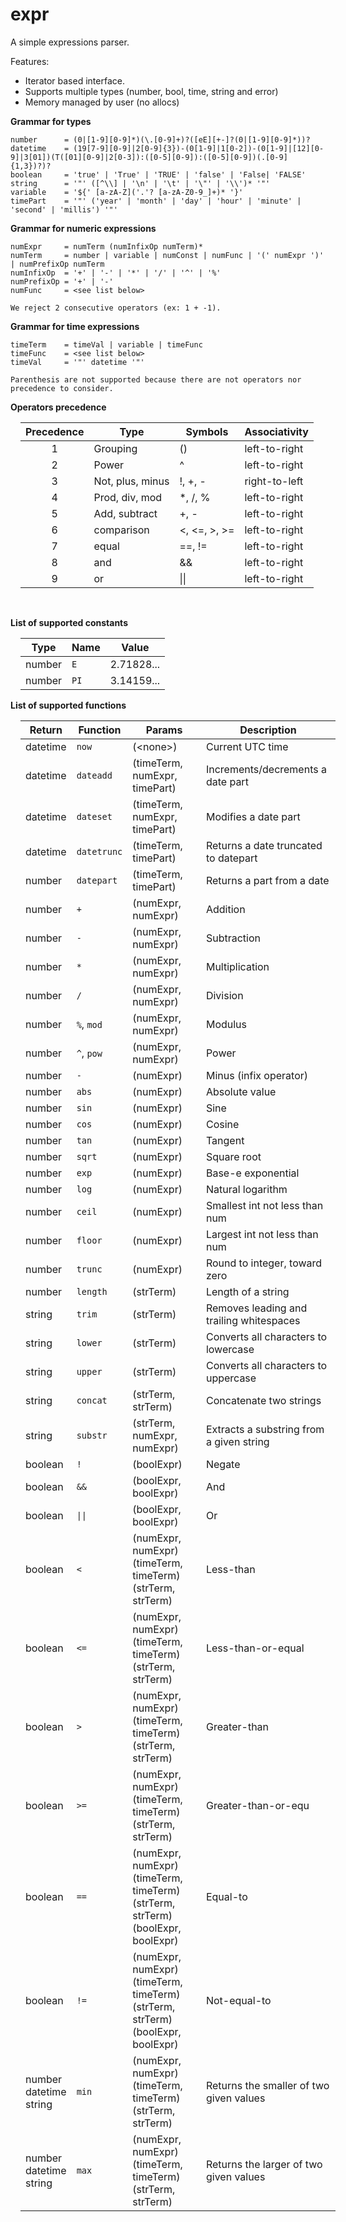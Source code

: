 <style>
table { margin: 1em };
</style>

# expr
A simple expressions parser.

Features:

* Iterator based interface.
* Supports multiple types (number, bool, time, string and error)
* Memory managed by user (no allocs)

__Grammar for types__

```
number      = (0|[1-9][0-9]*)(\.[0-9]+)?([eE][+-]?(0|[1-9][0-9]*))?
datetime    = (19[7-9][0-9]|2[0-9]{3})-(0[1-9]|1[0-2])-(0[1-9]|[12][0-9]|3[01])(T([01][0-9]|2[0-3]):([0-5][0-9]):([0-5][0-9])(.[0-9]{1,3})?)?
boolean     = 'true' | 'True' | 'TRUE' | 'false' | 'False| 'FALSE'
string      = '"' ([^\\] | '\n' | '\t' | '\"' | '\\')* '"'
variable    = '${' [a-zA-Z]('.'? [a-zA-Z0-9_]+)* '}'
timePart    = '"' ('year' | 'month' | 'day' | 'hour' | 'minute' | 'second' | 'millis') '"'
```

__Grammar for numeric expressions__

```
numExpr     = numTerm (numInfixOp numTerm)*
numTerm     = number | variable | numConst | numFunc | '(' numExpr ')' | numPrefixOp numTerm
numInfixOp  = '+' | '-' | '*' | '/' | '^' | '%'
numPrefixOp = '+' | '-'
numFunc     = <see list below>

We reject 2 consecutive operators (ex: 1 + -1).
```

__Grammar for time expressions__

```
timeTerm    = timeVal | variable | timeFunc
timeFunc    = <see list below>
timeVal     = '"' datetime '"'

Parenthesis are not supported because there are not operators nor precedence to consider.
```

__Operators precedence__

| Precedence  | Type             | Symbols      | Associativity  |
|:----------: | ---------------- | -------------| :------------- |
|     1       | Grouping         | ()           | left-to-right  |
|     2       | Power            | ^            | left-to-right  |
|     3       | Not, plus, minus | !, +, -      | right-to-left  |
|     4       | Prod, div, mod   | *, /, %      | left-to-right  |
|     5       | Add, subtract    | +, -         | left-to-right  |
|     6       | comparison       | <, <=, >, >= | left-to-right  |
|     7       | equal            | ==, !=       | left-to-right  |
|     8       | and              | &&           | left-to-right  |
|     9       | or               | \|\|         | left-to-right  |

<br/>

__List of supported constants__

| Type   | Name     | Value               |
| ------ | -------- | --------------------|
| number | `E`      | 2.71828...          |
| number | `PI`     | 3.14159...          |

__List of supported functions__

   
| Return   | Function     | Params                        | Description                              |
| -------- | ------------ | ----------------------------- | -------------------------------------    |
| datetime | `now`        | (\<none\>)                    | Current UTC time                         |
| datetime | `dateadd`    | (timeTerm, numExpr, timePart) | Increments/decrements a date part        |
| datetime | `dateset`    | (timeTerm, numExpr, timePart) | Modifies a date part                     |
| datetime | `datetrunc`  | (timeTerm, timePart)          | Returns a date truncated to datepart     |
| number   | `datepart`   | (timeTerm, timePart)          | Returns a part from a date               |
| number   | `+`          | (numExpr, numExpr)            | Addition                                 |
| number   | `-`          | (numExpr, numExpr)            | Subtraction                              |
| number   | `*`          | (numExpr, numExpr)            | Multiplication                           |
| number   | `/`          | (numExpr, numExpr)            | Division                                 |
| number   | `%`, `mod`   | (numExpr, numExpr)            | Modulus                                  |
| number   | `^`, `pow`   | (numExpr, numExpr)            | Power                                    |
| number   | `-`          | (numExpr)                     | Minus (infix operator)                   |
| number   | `abs`        | (numExpr)                     | Absolute value                           |
| number   | `sin`        | (numExpr)                     | Sine                                     |
| number   | `cos`        | (numExpr)                     | Cosine                                   |
| number   | `tan`        | (numExpr)                     | Tangent                                  |
| number   | `sqrt`       | (numExpr)                     | Square root                              |
| number   | `exp`        | (numExpr)                     | Base-e exponential                       |
| number   | `log`        | (numExpr)                     | Natural logarithm                        |
| number   | `ceil`       | (numExpr)                     | Smallest int not less than num           |
| number   | `floor`      | (numExpr)                     | Largest int not less than num            |
| number   | `trunc`      | (numExpr)                     | Round to integer, toward zero            |
| number   | `length`     | (strTerm)                     | Length of a string                       |
| string   | `trim`       | (strTerm)                     | Removes leading and trailing whitespaces |
| string   | `lower`      | (strTerm)                     | Converts all characters to lowercase     |
| string   | `upper`      | (strTerm)                     | Converts all characters to uppercase     |
| string   | `concat`     | (strTerm, strTerm)            | Concatenate two strings                  |
| string   | `substr`     | (strTerm, numExpr, numExpr)   | Extracts a substring from a given string |
| boolean  | `!`          | (boolExpr)                    | Negate                                   |
| boolean  | `&&`         | (boolExpr, boolExpr)          | And                                      |
| boolean  | `\|\|`       | (boolExpr, boolExpr)          | Or                                       |
| boolean  | `<`          | (numExpr, numExpr) <br/> (timeTerm, timeTerm) <br/> (strTerm, strTerm)   | Less-than |
| boolean  | `<=`         | (numExpr, numExpr) <br/> (timeTerm, timeTerm) <br/> (strTerm, strTerm)   | Less-than-or-equal |
| boolean  | `>`          | (numExpr, numExpr) <br/> (timeTerm, timeTerm) <br/> (strTerm, strTerm)   | Greater-than       |
| boolean  | `>=`         | (numExpr, numExpr) <br/> (timeTerm, timeTerm) <br/> (strTerm, strTerm)   | Greater-than-or-equ|
| boolean  | `==`         | (numExpr, numExpr) <br/> (timeTerm, timeTerm) <br/> (strTerm, strTerm) <br/> (boolExpr, boolExpr)  | Equal-to           |
| boolean  | `!=`         | (numExpr, numExpr) <br/> (timeTerm, timeTerm) <br/> (strTerm, strTerm) <br/> (boolExpr, boolExpr)  | Not-equal-to       |
| number <br/> datetime <br/> string  | `min`         | (numExpr, numExpr) <br/> (timeTerm, timeTerm) <br/> (strTerm, strTerm) | Returns the smaller of two given values |
| number <br/> datetime <br/> string  | `max`         | (numExpr, numExpr) <br/> (timeTerm, timeTerm) <br/> (strTerm, strTerm) | Returns the larger of two given values |
